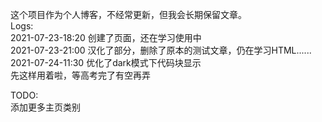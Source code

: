 这个项目作为个人博客，不经常更新，但我会长期保留文章。  
Logs:   
2021-07-23-18:20 创建了页面，还在学习使用中  
2021-07-23-21:00 汉化了部分，删除了原本的测试文章，仍在学习HTML......   
2021-07-24-11:30 优化了dark模式下代码块显示  
先这样用着啦，等高考完了有空再弄

TODO:  
添加更多主页类别
